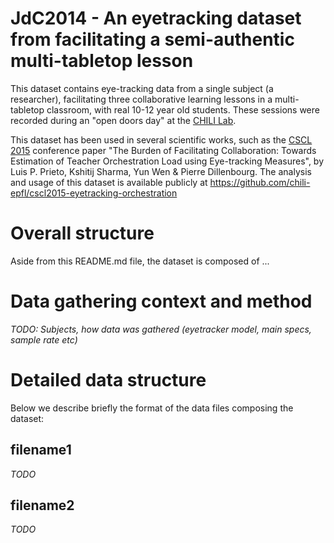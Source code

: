 JdC2014 - An eyetracking dataset from facilitating a semi-authentic multi-tabletop lesson
=======================================================

This dataset contains eye-tracking data from a single subject (a researcher), facilitating three collaborative learning lessons in a multi-tabletop classroom, with real 10-12 year old students. These sessions were recorded during an "open doors day" at the [CHILI Lab](http://chili.epfl.ch).

This dataset has been used in several scientific works, such as the [CSCL 2015](http://isls.org/cscl2015/) conference paper "The Burden of Facilitating Collaboration: Towards Estimation of Teacher Orchestration Load using Eye-tracking Measures", by Luis P. Prieto, Kshitij Sharma, Yun Wen & Pierre Dillenbourg. The analysis and usage of this dataset is available publicly at https://github.com/chili-epfl/cscl2015-eyetracking-orchestration

# Overall structure

Aside from this README.md file, the dataset is composed of ...

# Data gathering context and method

_TODO: Subjects, how data was gathered (eyetracker model, main specs, sample rate etc)_

# Detailed data structure

Below we describe briefly the format of the data files composing the dataset:

## filename1

_TODO_

## filename2

_TODO_

